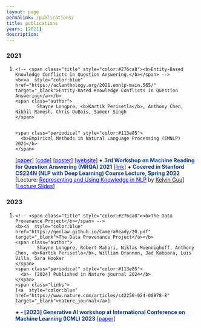 ```yaml
---
layout: page
permalink: /publications/
title: publications
years: [2021]
description:
---
```


<article class="post-content publications clearfix">
    <h3 class="year">2021</h3>
    <ol class="bibliography"><li>
        <div id="wang2021grounding">
  
    <!-- <span class="title" style="color:#276ca8"><b>Entity-Based Knowledge Conflicts in Question Answering.</b></span> -->
    <b><a  style="color:blue" href="https://aclanthology.org/2021.emnlp-main.565/" target="_blank">Entity-Based Knowledge Conflicts in Question Answering</a></b>
    <span class="author">
            Shayne Longpre, <b>Kartik Perisetla</b>, Anthony Chen, Nikhil Ramesh, Chris DuBois, Sameer Singh
    </span>

    
    <span class="periodical" style="color:#113e85">
      <b>Empirical Methods in Natural Language Processing (EMNLP) 2021</b>
    </span>
  <span class="links">  
    [<a  style="color:blue" href="https://aclanthology.org/2021.emnlp-main.565/" target="_blank">paper</a>] [<a  style="color:blue" href="https://github.com/apple/ml-knowledge-conflicts" target="_blank">code</a>] [<a  style="color:blue" href="{{ site.baseurl }}/assets/files/poster_final.pdf" target="_blank">poster</a>] [<a  style="color:blue" href="https://machinelearning.apple.com/research/entity-knowledge-conflicts" target="_blank">website</a>]
  </span>
  <span class="periodical" style="color:#000033">
      <b>+</b>
    </span>
    <span class="periodical" style="color:#113e85">
      <b>3rd Workshop on Machine Reading for Question Answering (MRQA) 2021</b>
    </span>
    <span class="links">  
    [<a  style="color:blue" href="https://mrqa.github.io/papers.html" target="_blank">link</a>]
  </span>
  <span class="periodical" style="color:#000033">
      <b>+</b>
    </span>
    <span class="periodical" style="color:#113e85">
      <b>Covered in Stanford CS224N (NLP with Deep Learning) Course Lecture, Spring 2022</b>
    </span>
    <span class="links">  
    [Lecture: <a  style="color:blue" href="https://youtu.be/4ynrGLIuPv4?t=4388" target="_blank">Representing and Using Knowledge in NLP</a> by <a target="_blank" href="https://www.kelvinguu.com/">Kelvin Guu</a>] [<a target="_blank" style="color:blue"  href="https://web.stanford.edu/class/cs224n/slides/cs224n-2022-lecture15-guu.pdf#page=94">Lecture Slides</a>]
  </span>

</div>
    </li>
    </ol>
</article>

<article class="post-content publications clearfix">
    <h3 class="year">2023</h3>
    <ol class="bibliography"><li>
        <div id="wang2021grounding">
  
    <!-- <span class="title" style="color:#276ca8"><b>The Data Provenance Project</b></span> -->
    <b><a  style="color:blue" href="https://genlaw.github.io/CameraReady/20.pdf" target="_blank">The Data Provenance Project</a></b>
    <span class="author">
            Shayne Longpre, Robert Mahari, Niklas Muennighoff, Anthony Chen, <b>Kartik Perisetla</b>, William Brannon, Jad Kabbara, Luis Villa, Sara Hooker
    </span>
    <span class="periodical" style="color:#113e85">
      <b>- [2024] Published in Nature journal 2024</b>
    </span>
    <span class="links">  
    [<a  style="color:blue" href="https://www.nature.com/articles/s42256-024-00878-8" target="_blank">nature_journal</a>]
  </span>
  <span class="periodical" style="color:#000033">
      <b>+</b>
    </span>
    <span class="periodical" style="color:#113e85">
      <b>- [2023] Generative AI workshop at International Conference on Machine Learning (ICML) 2023</b>
    </span>
  <span class="links">  
    [<a  style="color:blue" href="https://genlaw.github.io/CameraReady/20.pdf" target="_blank">paper</a>]
  </span>
</div>
    </li>
    </ol>
</article>